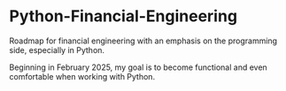 # Python-Financial-Engineering
Roadmap for financial engineering with an emphasis on the programming side, especially in Python.

Beginning in February 2025, my goal is to become functional and even comfortable when working with Python.
